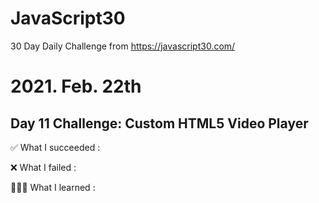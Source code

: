 # JavaScript30

30 Day Daily Challenge from https://javascript30.com/

# 2021. Feb. 22th

## Day 11 Challenge: Custom HTML5 Video Player

✅ What I succeeded :

❌ What I failed :

👩🏻‍💻 What I learned :
